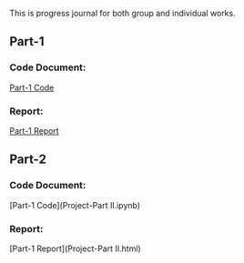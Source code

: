 This is progress journal for both group and individual works.

## Part-1

### Code Document: 
[Part-1 Code](Project-Part-1.ipynb)

### Report:
[Part-1 Report](Project-Part-1.html)

## Part-2

### Code Document: 
[Part-1 Code](Project-Part II.ipynb)

### Report:
[Part-1 Report](Project-Part II.html)

